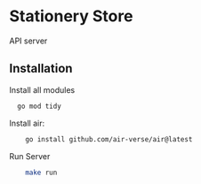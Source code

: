 
# Stationery Store

API server


## Installation

Install all modules

```bash
  go mod tidy
```
Install air:
```bash
    go install github.com/air-verse/air@latest
```
Run Server
```bash
    make run
```